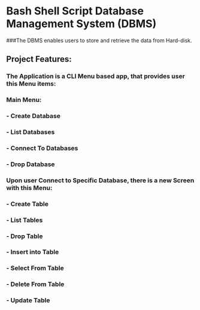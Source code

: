 # Bash Shell Script Database Management System (DBMS) 

###The DBMS enables users to store and retrieve the data from Hard-disk.

## Project Features:
### The Application is a CLI Menu based app, that provides user this Menu items:
### Main Menu:
### - Create Database
### - List Databases
### - Connect To Databases
### - Drop Database

### Upon user Connect to Specific Database, there is a new Screen with this Menu:
### - Create Table 
### - List Tables
### - Drop Table
### - Insert into Table
### - Select From Table
### - Delete From Table
### - Update Table
